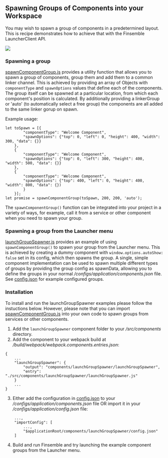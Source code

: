 ## Spawning Groups of Components into your Workspace ##
You may wish to spawn a group of components in a predetermined layout. This is recipe demonstrates how to achieve that with the Finsemble LauncherClient API.

![](./spawn_component_group_demo.gif)

### Spawning a group ###
[spawnComponentGroup.js](./spawnComponentGroup.js) provides a utility function that allows you to spawn a group of components, group them and add them to a common linker channel. This is achieved by providing an array of Objects with `componentType` and `spawnOptions` values that define each of the components. The group itself can be spawned at a particular location, from which each component's position is calculated. By additionally providing a linkerGroup or 'auto' (to automatically select a free group) the components are all added to the same linker gorup on spawn.

Example usage:
```
let toSpawn = [{
		"componentType": "Welcome Component",
		"spawnOptions": {"top": 0, "left": 0, "height": 400, "width": 300, "data": {}}
	},
	{
		"componentType": "Welcome Component",
		"spawnOptions": {"top": 0, "left": 300, "height": 400, "width": 500, "data": {}}
	},
	{
		"componentType": "Welcome Component",
		"spawnOptions": {"top": 400, "left": 0, "height": 400, "width": 800, "data": {})
		}
	}];
let promise = spawnComponentGroup(toSpawn, 200, 200, 'auto'); 
```

The `spawnComponentGroup()` function can be integrated into your project in a variety of ways, for example, call it from a service or other component when you need to spawn your group. 

### Spawning a group from the Launcher menu ###
[launchGroupSpawner.js](./launchGroupSpawner.js) provides an example of using `spawnComponentGroup()` to spawn your group from the Launcher menu. This is achieved by creating a dummy component with `window.options.autoShow: false` set in its config, which then spawns the group. A single, simple component implementation can be used to spawn multiple different types of groups by providing the group config as spawnData, allowing you to define the groups in your normal _/configs/application/components.json_ file. See [config.json](./config.json) for example configured groups.

### Installation ###
To install and run the launchGroupSpawner examples please follow the instuctions below. However, please note that you can import [spawnComponentGroup.js](./spawnComponentGroup.js) into your own code to spawn groups from services or other components.

1. Add the `launchGroupSpawner` component folder to your _/src/components_ directory.
2. Add the component to your webpack build at _/build/webpack/webpack.components.entries.json_: 
```
{
    ...
    "launchGroupSpawner": {
        "output": "components/launchGroupSpawner/launchGroupSpawner",
        "entry": "./src/components/launchGroupSpawner/launchGroupSpawner.js"
    }
    ...
}
```
3. Either add the configuration in [config.json](./config.json) to your _/configs/application/components.json_ file OR import it in your _/configs/application/config.json_ file:
```
	...,
	"importConfig": [
		...,
		"$applicationRoot/components/launchGroupSpawner/config.json"
	]
```
4. Build and run Finsemble and try launching the example component groups from the Launcher menu.

